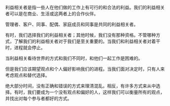 利益相关者是指一些人在他们做的工作上有可行的和合法的利益。我们的利益相关者可以是在商业、生活或这两者上的合作伙伴。

管理者、客户、同事、配偶、家庭成员和同事是共同的利益相关者。

有时，我们选择我们的利益相关者；其他时候，我们没有那种资格。不管哪种方式，了解我们的利益相关者对于我们是至关重要的。当我们和利益相关者对着干时，进程就会停止。

当利益相关看待世界的方式和我们不同时，和他们一起工作是困难的。

但是我们应该期望观点和个人偏好影响我们的进程。当我们面对决定时，只有人来考虑观点和替代选择。

绝大部分时间，没有正确和错误的方式来理清混乱。相反，有许多方式来从中选择。有时，我们要成为一个没有观点和偏好的人，这样我们可以衡量所有的观点，并找出对每个参与者都好的方式。
